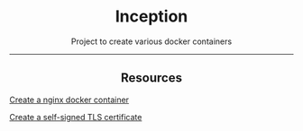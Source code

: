 <div align=center>
  <h1>
    Inception
  </h1>
  <p> Project to create various docker containers </p>
</div>

---

<h2 align=center>
  Resources
</h2>

[Create a nginx docker container](https://programatically.com/how-to-create-a-custom-dockerfile-of-nginx/)

[Create a self-signed TLS certificate](https://www.linode.com/docs/guides/create-a-self-signed-tls-certificate/)
